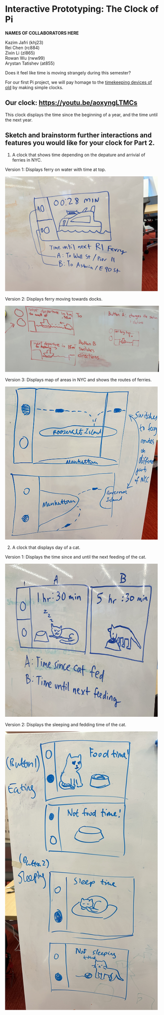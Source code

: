 # Interactive Prototyping: The Clock of Pi
**NAMES OF COLLABORATORS HERE**

Kazim Jafri (khj23)\
Rei Chen (rc884)\
Zixin Li (zl865)\
Rowan Wu (rww99)\
Arystan Tatishev (at855)

Does it feel like time is moving strangely during this semester?

For our first Pi project, we will pay homage to the [timekeeping devices of old](https://en.wikipedia.org/wiki/History_of_timekeeping_devices) by making simple clocks.


## Our clock: https://youtu.be/aoxyngLTMCs

This clock displays the time since the beginning of a year, and the time until the next year. 


## Sketch and brainstorm further interactions and features you would like for your clock for Part 2.

1. A clock that shows time depending on the depature and arrivial of ferries in NYC.

Version 1: Displays ferry on water with time at top.

<img width="500" src="imageslab2sketch/7.jpg/">

Version 2: Displays ferry moving towards docks.

<img src="imageslab2sketch/3.jpg/">

Version 3: Displays map of areas in NYC and shows the routes of ferries. 

<img width="500" height="500" src="imageslab2sketch/4.jpg/">
 
2. A clock that displays day of a cat.

Version 1: Displays the time since and until the next feeding of the cat.

<img width="500" height="500" src="imageslab2sketch/5.jpg/">

Version 2: Displays the sleeping and fedding time of the cat.

<img width="500" src="imageslab2sketch/6.jpg/">

